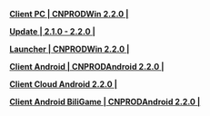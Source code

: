 **[Client PC | CNPRODWin 2.2.0 |  ](https://bhrpg-prod.oss-accelerate.aliyuncs.com/client/cn/20240425223452_X67JiqezhqpvBZW8/PC/StarRail_2.2.0.zip)** 
  
**[Update | 2.1.0 - 2.2.0 | ](https://bhrpg-prod.oss-accelerate.aliyuncs.com/client/hkrpg_cn/33/game_2.1.0_2.2.0_hdiff_I8kM3Gp2cfa0x9Cq.zip)** 
  
**[Launcher | CNPRODWin 2.2.0 |  ](https://bhrpg-prod.oss-accelerate.aliyuncs.com/client/cn/20240509183030_pzgdhGtsXdBdXOyh/gw/StarRail_setup_20240520.exe)** 
  
**[Client Android | CNPRODAndroid 2.2.0 |  ](https://bhrpg-prod.oss-accelerate.aliyuncs.com/client/cn/20240425223601_Mh1fhzqWdL6e11cp/gw/StarRail_2.2.0.apk)** 
  
**[Client Cloud Android 2.2.0 |](https://bhrpg-prod.oss-accelerate.aliyuncs.com/client/cn/20240418185810_B0bv6lqoCT4vHY7A/gw_An_C/StarRailCloud_2.2.0.apk)**

**[Client Android BiliGame | CNPRODAndroid 2.2.0 |](https://pkg.biligame.com/games/bhxqtd_2.2.0_20240428_110503_b692c.apk)**
